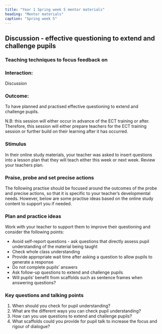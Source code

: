 ```yaml
---
title: "Year 1 Spring week 5 mentor materials"
heading: "Mentor materials"
caption: "Spring week 5"
---
```


## Discussion - effective questioning to extend and challenge pupils

### Teaching techniques to focus feedback on

### Interaction:

Discussion

### Outcome:

To have planned and practised effective questioning to extend and challenge pupils.

N.B: this session will either occur in advance of the ECT training or after. Therefore, this session will either prepare teachers for the ECT training session or further build on their learning after it has occurred.

### Stimulus

In their online study materials, your teacher was asked to insert questions into a lesson plan that they will teach either this week or next week. Review your teachers plan.

### Praise, probe and set precise actions

The following practise should be focused around the outcomes of the probe and precise actions, so that it is specific to your teacher’s developmental needs. However, below are some practise ideas based on the online study content to support you if needed.

### Plan and practice ideas

Work with your teacher to support them to improve their questioning and consider the following points:

- Avoid self-report questions - ask questions that directly assess pupil understanding of the material being taught
- Check whole class understanding
- Provide appropriate wait time after asking a question to allow pupils to generate a response
- Do not complete pupils’ answers
- Ask follow-up questions to extend and challenge pupils
- Will pupils’ benefit from scaffolds such as sentence frames when answering questions?

### Key questions and talking points

1. When should you check for pupil understanding?
2. What are the different ways you can check pupil understanding?
3. How can you use questions to extend and challenge pupils?
4. What scaffolds could you provide for pupil talk to increase the focus and rigour of dialogue?
